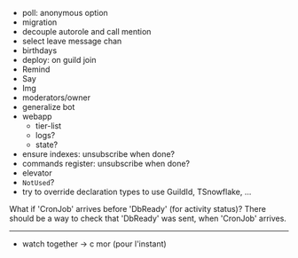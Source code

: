 - poll: anonymous option
- migration
- decouple autorole and call mention
- select leave message chan
- birthdays
- deploy: on guild join
- Remind
- Say
- Img
- moderators/owner
- generalize bot
- webapp
  - tier-list
  - logs?
  - state?
- ensure indexes: unsubscribe when done?
- commands register: unsubscribe when done?
- elevator
- `NotUsed`?
- try to override declaration types to use GuildId, TSnowflake, ...

What if 'CronJob' arrives before 'DbReady' (for activity status)? There should be a way to check that 'DbReady' was sent, when 'CronJob' arrives.

---

- watch together -> c mor (pour l'instant)

